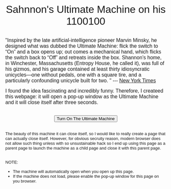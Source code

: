 <p align="center" href="https://github.com/WesleyyC/shannon-1100100"><font size="6" face="verdana,arial,sans-serif">Sahnnon's Ultimate Machine on his 1100100</font></p>
<p align="left"><font size="3" face="verdana,arial,sans-serif"><br> "Inspired by the late artificial-intelligence pioneer Marvin Minsky, he designed what was dubbed the Ultimate Machine: flick the switch to “On” and a box opens up; out comes a mechanical hand, which flicks the switch back to “Off” and retreats inside the box. Shannon’s home, in Winchester, Massachusetts (Entropy House, he called it), was full of his gizmos, and his garage contained at least thirty idiosyncratic unicycles—one without pedals, one with a square tire, and a particularly confounding unicycle built for two. " --- <a href="http://www.newyorker.com/tech/elements/claude-shannon-the-father-of-the-information-age-turns-1100100">New York Times</a></font></p>
<p align="left"><font size="3" face="verdana,arial,sans-serif"> I found the idea fascinating and incredibly funny. Therefore, I createed this webpage: it will open a pop-up window as the Ultimate Machine and it will close itself after three seconds.</font></p>
<div style="text-align: center;">
<br>
<input type="button" value="Turn On The Ultimate Machine" onclick="openWin()">
</div>
<p align="left"><font size="2" face="verdana,arial,sans-serif"> <br>The beauty of this machine it can close itself, so I would like to really create a page that can actually close itself. However, for obvious secruity reason, modern browser does not allow such thing unless with so unsustainable hack so I end up using this page as a parent page to launch the machine as a child page and close it with this parent page.</font></p>
<p align="left"><font size="2" face="verdana,arial,sans-serif"> <br>NOTE:<ul>
<li>The machine will automatically open when you open up this page.</li>
<li>If the machine does not load, please enable the pop-up window for this page on you browser.</li>
</ul></font></p>
